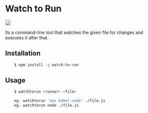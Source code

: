 # Watch to Run
<a href="https://badge.fury.io/js/watch-to-run"><img src="https://badge.fury.io/js/watch-to-run.svg" alt="npm version" height="18"></a>

Its a command-line tool that watches the given file for changes and executes it after that.

## Installation

```bash
    $ npm install -g watch-to-run
```

## Usage

```bash
    $ watchtorun <runner> <file> 

    eg. watchtorun 'npx babel-node' ./file.js
    eg. watchtorun node ./file.js
```
